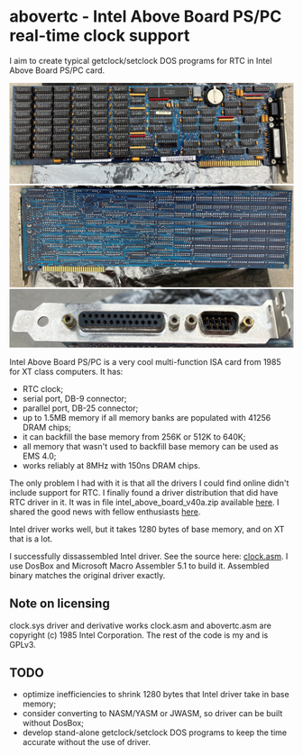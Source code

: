 ﻿# abovertc - Intel Above Board PS/PC real-time clock support

I aim to create typical getclock/setclock DOS programs for RTC in Intel Above Board PS/PC card.

![Intel Above Board PS/PC card front](img/front.jpg)
![Intel Above Board PS/PC card back](img/back.jpg)
![Intel Above Board PS/PC card connectors](img/connectors.jpg)

Intel Above Board PS/PC is a very cool multi-function ISA card from 1985 for XT class computers.
It has:

- RTC clock;
- serial port, DB-9 connector;
- parallel port, DB-25 connector;
- up to 1.5MB memory if all memory banks are populated with 41256 DRAM chips;
- it can backfill the base memory from 256K or 512K to 640K;
- all memory that wasn't used to backfill base memory can be used as EMS 4.0;
- works reliably at 8MHz with 150ns DRAM chips.

The only problem I had with it is that all the drivers I could find online didn't include support for RTC.
I finally found a driver distribution that did have RTC driver in it.
It was in file intel_above_board_v40a.zip available
[here](https://vetusware.com/download/Intel%20Above%20Board%204/?id=6149).
I shared the good news with fellow enthusiasts
[here](https://forum.vcfed.org/index.php?threads/need-help-with-rtc-on-intel-above-board-ps-pc.77403/).

Intel driver works well, but it takes 1280 bytes of base memory, and on XT that is a lot.

I successfully dissassembled Intel driver. See the source here: [clock.asm](src/clock.asm).
I use DosBox and Microsoft Macro Assembler 5.1 to build it.
Assembled binary matches the original driver exactly.


## Note on licensing

clock.sys driver and derivative works clock.asm and abovertc.asm are copyright (c) 1985 Intel Corporation.
The rest of the code is my and is GPLv3.


## TODO

- optimize inefficiencies to shrink 1280 bytes that Intel driver take in base memory;
- consider converting to NASM/YASM or JWASM, so driver can be built without DosBox;
- develop stand-alone getclock/setclock DOS programs to keep the time accurate without the use of driver.
